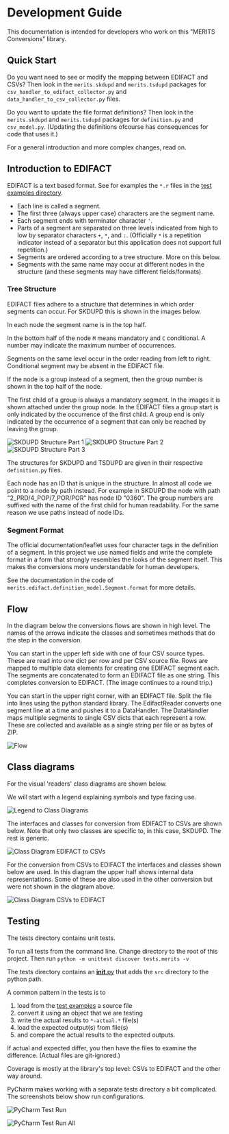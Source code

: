 # Development Guide

This documentation is intended for developers who work on this "MERITS Conversions" library.

## Quick Start

Do you want need to see or modify the mapping between EDIFACT and CSVs? Then look in the `merits.skdupd`
and `merits.tsdupd` packages for `csv_handler_to_edifact_collector.py` and `data_handler_to_csv_collector.py` files.

Do you want to update the file format definitions? Then look in the `merits.skdupd` and `merits.tsdupd` packages
for `definition.py` and `csv_model.py`. (Updating the definitions ofcourse has consequences for code that uses it.)

For a general introduction and more complex changes, read on.

## Introduction to EDIFACT

EDIFACT is a text based format. See for examples the `*.r` files in
the [test examples directory](../tests/EDIFACT_examples).

- Each line is called a segment.
- The first three (always upper case) characters are the segment name.
- Each segment ends with terminator character `'`.
- Parts of a segment are separated on three levels indicated from high to low by separator characters `+`, `*`,
  and `:`. (Officially `*` is a repetition indicator instead of a separator but this application does not support full
  repetition.)
- Segments are ordered according to a tree structure. More on this below.
- Segments with the same name may occur at different nodes in the structure (and these segments may have different
  fields/formats).

### Tree Structure

EDIFACT files adhere to a structure that determines in which order segments can occur. For SKDUPD this is shown in the
images below.

In each node the segment name is in the top half.

In the bottom half of the node `M` means mandatory and `C` conditional. A number may indicate the maximum number of
occurrences.

Segments on the same level occur in the order reading from left to right. Conditional segment may be absent in the
EDIFACT file.

If the node is a group instead of a segment, then the group number is shown in the top half of the node.

The first child of a group is always a mandatory segment. In the images it is shown attached under the group node. In
the EDIFACT files a group start is only indicated by the occurrence of the first child. A group end is only indicated by
the occurrence of a segment that can only be reached by leaving the group.

![SKDUPD Structure Part 1](images/skdupd-structure-part1.png)
![SKDUPD Structure Part 2](images/skdupd-structure-part2.png)
![SKDUPD Structure Part 3](images/skdupd-structure-part3.png)

The structures for SKDUPD and TSDUPD are given in their respective `definition.py` files.

Each node has an ID that is unique in the structure. In almost all code we point to a node by path instead. For example
in SKDUPD the node with path "2_PRD/4_POP/7_POR/POR" has node ID "0360". The group numbers are suffixed with the name of
the first child for human readability. For the same reason we use paths instead of node IDs.

### Segment Format

The official documentation/leaflet uses four character tags in the definition of a segment. In this project we use named
fields and write the complete format in a form that strongly resembles the looks of the segment itself. This makes the
conversions more understandable for human developers.

See the documentation in the code of `merits.edifact.definition_model.Segment.format` for more details.

## Flow

In the diagram below the conversions flows are shown in high level. The names of the arrows indicate the classes and
sometimes methods that do the step in the conversion.

You can start in the upper left side with one of four CSV source types. These are read into one dict per row and per CSV
source file. Rows are mapped to multiple data elements for creating one EDIFACT segment each. The segments are
concatenated to form an EDIFACT file as one string. This completes conversion to EDIFACT. (The image continues to a
round trip.)

You can start in the upper right corner, with an EDIFACT file. Split the file into lines using the python standard
library. The EdifactReader converts one segment line at a time and pushes it to a DataHandler. The DataHandler maps
multiple segments to single CSV dicts that each represent a row. These are collected and available as a single string
per file or as bytes of ZIP.

![Flow](images/merits-flow.png)

## Class diagrams

For the visual 'readers' class diagrams are shown below.

We will start with a legend explaining symbols and type facing use.

![Legend to Class Diagrams](images/merits-legend.png)

The interfaces and classes for conversion from EDIFACT to CSVs are shown below. Note that only two classes are specific
to, in this case, SKDUPD. The rest is generic.

![Class Diagram EDIFACT to CSVs](images/merits-edifact-csv.png)

For the conversion from CSVs to EDIFACT the interfaces and classes shown below are used. In this diagram the upper half
shows internal data representations. Some of these are also used in the other conversion but were not shown in the
diagram above.

![Class Diagram CSVs to EDIFACT](images/merits-csv-edifact.png)

## Testing

The tests directory contains unit tests.

To run all tests from the command line. Change directory to the root of this project. Then
run `python -m unittest discover tests.merits -v`

The tests directory contains an [__init__.py](../tests/__init__.py) that adds the `src` directory to the python path.

A common pattern in the tests is to

1. load from the [test examples](../tests/EDIFACT_examples) a source file
2. convert it using an object that we are testing
3. write the actual results to `*-actual.*` file(s)
4. load the expected output(s) from file(s)
5. and compare the actual results to the expected outputs.

If actual and expected differ, you then have the files to examine the difference. (Actual files are git-ignored.)

Coverage is mostly at the library's top level: CSVs to EDIFACT and the other way around.

PyCharm makes working with a separate tests directory a bit complicated. The screenshots below show run configurations.

![PyCharm Test Run](images/pycharm-test-run.png)

![PyCharm Test Run All](images/pycharm-test-run-all.png)
